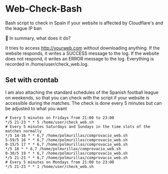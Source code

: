 # Web-Check-Bash
Bash script to check in Spain if your website is affected by Cloudflare's and the league IP ban 

📌 In summary, what does it do?

It tries to access http://yourweb.com without downloading anything.
If the website responds, it writes a SUCCESS message to the log.
If the website does not respond, it writes an ERROR message to the log.
Everything is recorded in /home/user/check_web.log.

## Set with crontab

I am also attaching the standard schedules of the Spanish football league on weekends, so that you can check with the script if your website is accessible during the matches. The check is done every 5 minutes but can be adjusted to what you want
```
# Every 5 minutes on Fridays from 21:00 to 23:00
*/5 21-23 * * 5 /home/user/check_web.sh
# Every 5 minutes Saturdays and Sundays in the time slots of the matches normally
*/5 14-16 * * 6,7 /home/polmurillas/comprovacio_web.sh
5-59/5 16 * * 6,7 /home/polmurillas/comprovacio_web.sh
0-15/5 17 * * 6,7 /home/polmurillas/comprovacio_web.sh
*/5 18 * * 6,7 /home/polmurillas/comprovacio_web.sh
0-30/5 19 * * 6,7 /home/polmurillas/comprovacio_web.sh
*/5 21-23 * * 6,7 /home/polmurillas/comprovacio_web.sh
# Every 5 minutes on Mondays from 21:00 to 23:00
*/5 21-23 * * 1 /home/user/check_web.sh
```
